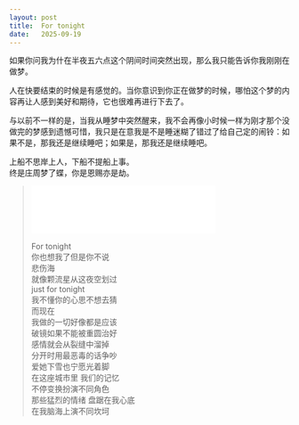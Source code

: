 ```yaml
---
layout: post
title:  For tonight
date:   2025-09-19
---
```


如果你问我为什在半夜五六点这个阴间时间突然出现，那么我只能告诉你我刚刚在做梦。

人在快要结束的时候是有感觉的。当你意识到你正在做梦的时候，哪怕这个梦的内容再让人感到美好和期待，它也很难再进行下去了。

与以前不一样的是，当我从睡梦中突然醒来，我不会再像小时候一样为刚才那个没做完的梦感到遗憾可惜，我只是在意我是不是睡迷糊了错过了给自己定的闹铃：如果不是，那我还是继续睡吧；如果是，那我还是继续睡吧。

上船不思岸上人，下船不提船上事。  
终是庄周梦了蝶，你是恩赐亦是劫。  

>   <iframe frameborder="no" border="0" marginwidth="0" marginheight="0" width=330 height=86 src="//music.163.com/outchain/player?type=2&id=2618775831&auto=0&height=66"></iframe>
>
>   For tonight  
>   你也想我了但是你不说  
>   悲伤海  
>   就像颗流星从这夜空划过  
>   just for tonight  
>   我不懂你的心思不想去猜  
>   而现在  
>   我做的一切好像都是应该  
>   破镜如果不能被重圆治好  
>   感情就会从裂缝中溜掉  
>   分开时用最恶毒的话争吵  
>   爱她下雪也宁愿光着脚  
>   在这座城市里 我们的记忆  
>   不停变换扮演不同角色  
>   那些猛烈的情绪 盘踞在我心底  
>   在我脑海上演不同坎坷  